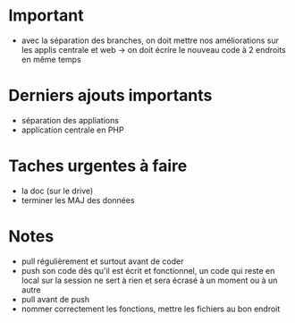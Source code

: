 # Important
  - avec la séparation des branches, on doit mettre nos améliorations sur les applis centrale et web
    -> on doit écrire le nouveau code à 2 endroits en même temps

# Derniers ajouts importants
  - séparation des appliations
  - application centrale en PHP

# Taches urgentes à faire
  - la doc (sur le drive)
  - terminer les MAJ des données
  
# Notes
  - pull régulièrement et surtout avant de coder
  - push son code dès qu'il est écrit et fonctionnel, un code qui reste en local sur la session ne sert à rien et sera écrasé à un moment ou à un autre
  - pull avant de push
  - nommer correctement les fonctions, mettre les fichiers au bon endroit
